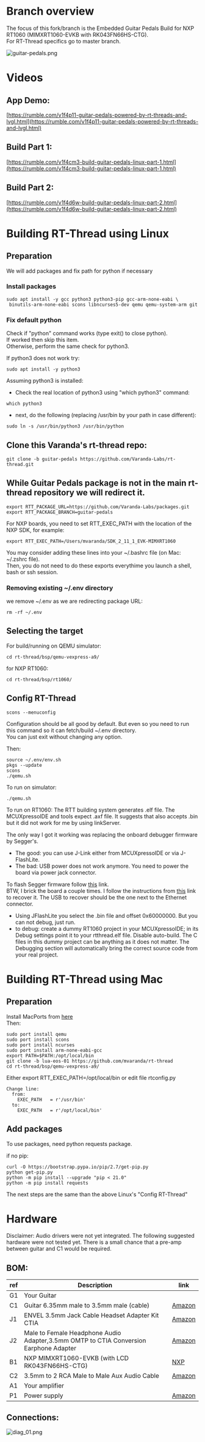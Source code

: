 # Branch overview
The focus of this fork/branch is the Embedded Guitar Pedals Build for NXP RT1060 (MIMXRT1060-EVKB with RK043FN66HS-CTG).<br>
For RT-Thread specifics go to master branch.
<br>

![guitar-pedals.png](documentation/apps/guitar-pedals/guitar-pedals.png)

# Videos
## App Demo:
[https://rumble.com/v1f4p11-guitar-pedals-powered-by-rt-threads-and-lvgl.html](https://rumble.com/v1f4p11-guitar-pedals-powered-by-rt-threads-and-lvgl.html)
## Build Part 1:
[https://rumble.com/v1f4cm3-build-guitar-pedals-linux-part-1.html](https://rumble.com/v1f4cm3-build-guitar-pedals-linux-part-1.html)
## Build Part 2:
[https://rumble.com/v1f4d6w-build-guitar-pedals-linux-part-2.html](https://rumble.com/v1f4d6w-build-guitar-pedals-linux-part-2.html)


# Building RT-Thread using Linux

## Preparation
We will add packages and fix path for python if necessary

### Install packages

```
sudo apt install -y gcc python3 python3-pip gcc-arm-none-eabi \
 binutils-arm-none-eabi scons libncurses5-dev qemu qemu-system-arm git
```

### Fix default python
Check if "python" command works (type exit() to close python).<br>
If worked then skip this item.<br>
Otherwise, perform the same check for python3.

If python3 does not work try:
```
sudo apt install -y python3
```
Assuming python3 is installed:

- Check the real location of python3 using "which python3" command:
```
which python3
```
- next, do the following (replacing /usr/bin by your path in case different):
```
sudo ln -s /usr/bin/python3 /usr/bin/python
```


## Clone this Varanda's rt-thread repo:
```
git clone -b guitar-pedals https://github.com/Varanda-Labs/rt-thread.git
```

## While Guitar Pedals package is not in the main rt-thread repository we will redirect it.
```
export RTT_PACKAGE_URL=https://github.com/Varanda-Labs/packages.git
export RTT_PACKAGE_BRANCH=guitar-pedals
```

For NXP boards, you need to set RTT_EXEC_PATH with the location of the NXP SDK, for example:
```
export RTT_EXEC_PATH=/Users/mvaranda/SDK_2_11_1_EVK-MIMXRT1060
```

You may consider adding these lines into your ~/.bashrc file (on Mac: ~/.zshrc file).<br>
Then, you do not need to do these exports everythime you launch a shell, bash or ssh session.

### Removing existing ~/.env directory
we remove ~/.env as we are redirecting package URL:
```
rm -rf ~/.env
```

## Selecting the target
For build/running on QEMU simulator:
```
cd rt-thread/bsp/qemu-vexpress-a9/
```
for NXP RT1060:
```
cd rt-thread/bsp/rt1060/
```


## Config RT-Thread
```
scons --menuconfig
```

Configuration should be all good by default. But even so you need to run this command so it can fetch/build ~/.env directory.<br>
You can just exit without changing any option.
<br>

Then:
```
source ~/.env/env.sh
pkgs --update
scons
./qemu.sh
```

To run on simulator:
```
./qemu.sh
```

To run on RT1060:
The RTT building system generates .elf file. The MCUXpressoIDE and tools expect .axf file.
It suggests that also accepts .bin but it did not work for me by using linkServer.<br>

The only way I got it working was replacing the onboard debugger firmware by Segger's.
- The good: you can use J-Link either from MCUXpressoIDE or via J-FlashLite.
- The bad: USB power does not work anymore. You need to power the board via power jack connector.

To flash Segger firmware follow [this](https://community.nxp.com/t5/i-MX-RT-Knowledge-Base/Using-J-Link-with-MIMXRT1060-EVKB/ta-p/1452717) link.
<br>
BTW, I brick the board a couple times. I follow the instructions from [this](https://dzone.com/articles/regaining-debug-access-to-nxp-imx-rt1064-evk-execu) link to recover it. The USB to recover should be the one next to the Ethernet connector.<br> 
- Using JFlashLite you select the .bin file and offset 0x60000000. But you can not debug, just run.
- to debug: create a dummy RT1060 project in your MCUXpressoIDE; in its Debug settings point it to your rtthread.elf file. Disable auto-build. The C files in this dummy project can be anything as it does not matter. The Debugging section will automatically bring the correct source code from your real project.

# Building RT-Thread using Mac
## Preparation
Install MacPorts from [here](https://www.macports.org/)
<br>Then:
```
sudo port install qemu
sudo port install scons
sudo port install ncurses
sudo port install arm-none-eabi-gcc
export PATH=$PATH:/opt/local/bin
git clone -b lua-eos-01 https://github.com/mvaranda/rt-thread
cd rt-thread/bsp/qemu-vexpress-a9/
```


Either export RTT_EXEC_PATH=/opt/local/bin or edit file rtconfig.py
```
Change line:
  from:
    EXEC_PATH   = r'/usr/bin'
  to:
    EXEC_PATH   = r'/opt/local/bin'
```

## Add packages

To use packages, need python requests package.<br>

if no pip:
```
curl -O https://bootstrap.pypa.io/pip/2.7/get-pip.py
python get-pip.py
python -m pip install --upgrade "pip < 21.0"
python -m pip install requests
```

The next steps are the same than the above Linux's "Config RT-Thread"

# Hardware
Disclaimer: Audio drivers were not yet integrated. The following suggested hardware were not tested yet. There is a small chance that a pre-amp between guitar and C1 would be required.

## BOM:
| ref | Description                                                   | link        |
|-----|---------------------------------------------------------------|-------------|
| G1  | Your Guitar | |
| C1  | Guitar 6.35mm male to 3.5mm male (cable) | [Amazon](https://www.amazon.ca/Gold-Plated-Terminal-Housing-Cellphone-Amplifiers/dp/B08LT2R5S2/ref=pd_bxgy_sccl_2/136-4440533-4607710) |
| J1 | ENVEL 3.5mm Jack Cable Headset Adapter Kit CTIA |[Amazon](https://www.amazon.ca/gp/product/B087CQM8KK/ref=ppx_yo_dt_b_search_asin_title)|
| J2 | Male to Female Headphone Audio Adapter,3.5mm OMTP to CTIA Conversion Earphone Adapter |[Amazon](https://www.amazon.ca/Pomya-Headphone-Conversion-Compatible-Smartphones/dp/B0863VJWL1/ref=sr_1_1_sspa)|
| B1 | NXP MIMXRT1060-EVKB (with LCD RK043FN66HS-CTG)|[NXP](https://www.nxp.com/design/development-boards/i-mx-evaluation-and-development-boards/i-mx-rt1060-evaluation-kit:MIMXRT1060-EVKB)|
| C2 | 3.5mm to 2 RCA Male to Male Aux Audio Cable| [Amazon](https://www.amazon.ca/UGREEN-Connector-Speakers-Smartphone-Devices/dp/B015PZ7QO2/ref=sr_1_3)|
| A1 | Your amplifier| |
| P1 | Power supply | [Amazon](https://www.amazon.ca/100-240V-5-52-5mm-Transformer-Electronic-Equipment/dp/B086JRWFD9/ref=sr_1_1_sspa)|

## Connections:
![diag_01.png](documentation/apps/guitar-pedals/diag_02.png)
